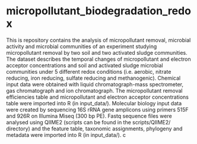 # micropollutant_biodegradation_redox

This is repository contains the analysis of micropollutant removal, microbial activity and microbial communities of an experiment studying micropollutant removal by two soil and two activated sludge communities. The dataset describes the temporal changes of micropollutant and electron acceptor concentrations and soil and activated sludge microbial communities under 5 different redox conditions (i.e. aerobic, nitrate reducing, iron reducing, sulfate reducing and methanogenic).
Chemical input data were obtained with liquid chromatograph-mass spectrometer, gas chromatograph and ion chromatograph. The micropollutant removal efficiencies table and micropollutant and electron acceptor concentrations table were imported into R (in input_data/).
Molecular biology input data were created by sequencing 16S rRNA gene amplicons using primers 515F and 926R on Illumina Miseq (300 bp PE). Fastq sequence files were analysed using QIIME2 (scripts can be found in the scripts/QIIME2/ directory) and the feature table, taxonomic assignments, phylogeny and metadata were imported into R (in input_data/). c